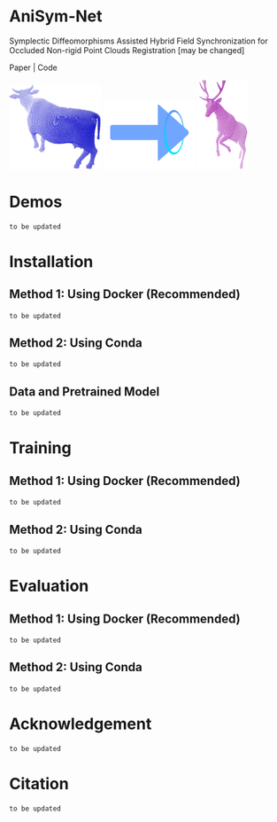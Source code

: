 # AniSym-Net
Symplectic Diffeomorphisms Assisted Hybrid Field Synchronization for Occluded Non-rigid Point Clouds Registration [may be changed]

Paper | Code 

<p float="left">
<img src="./images/bull003.png" alt="Image Alt Text" width="33%">
<img src="./images/arrow.gif" alt="Image Alt Text" width="33%">
<img src="./images/dear001.png" alt="Image Alt Text" width="18%">
</p>

# Demos
    to be updated

# Installation
## Method 1: Using Docker (Recommended)
    to be updated

## Method 2: Using Conda
    to be updated

## Data and Pretrained Model
    to be updated

# Training
## Method 1: Using Docker (Recommended)
    to be updated

## Method 2: Using Conda
    to be updated


# Evaluation
## Method 1: Using Docker (Recommended)
    to be updated

## Method 2: Using Conda
    to be updated


# Acknowledgement
    to be updated

# Citation
    to be updated
